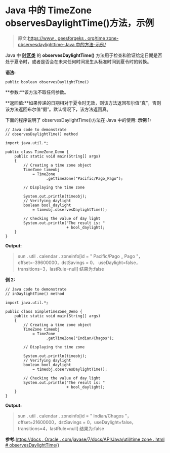 # Java 中的 TimeZone observesDaylightTime()方法，示例

> 原文:[https://www . geesforgeks . org/time zone-observesdaylighttime-Java 中的方法-示例/](https://www.geeksforgeeks.org/timezone-observesdaylighttime-method-in-java-with-examples/)

Java 中 **[时区类](https://www.geeksforgeeks.org/java-util-timezone-class-set-1/)** 的 **observesDaylightTime()** 方法用于检查和验证给定日期是否处于夏令时，或者是否会在未来任何时间发生从标准时间到夏令时的转换。

**语法:**

```
public boolean observesDaylightTime()
```

**参数:**该方法不取任何参数。

**返回值:**如果传递的日期相对于夏令时无效，则该方法返回布尔值“真”，否则该方法返回布尔值“假”。默认情况下，该方法返回真。

下面的程序说明了 observesDaylightTime()方法在 Java 中的使用:
**示例 1:**

```
// Java code to demonstrate
// observesDaylightTime() method

import java.util.*;

public class TimeZone_Demo {
    public static void main(String[] args)
    {
        // Creating a time zone object
        TimeZone timeobj
            = TimeZone
                  .getTimeZone("Pacific/Pago_Pago");

        // Displaying the time zone

        System.out.println(timeobj);
        // Verifying daylight
        boolean bool_daylight
            = timeobj.observesDaylightTime();

        // Checking the value of day light
        System.out.println("The result is: "
                           + bool_daylight);
    }
}
```

**Output:**

> sun . util . calendar . zoneinfo[id = " Pacific/Pago _ Pago "，offset=-39600000，dstSavings = 0，
> useDaylight=false，transitions=3，lastRule=null]
> 结果为:false

**例 2:**

```
// Java code to demonstrate
// inDaylightTime() method

import java.util.*;

public class SimpleTimeZone_Demo {
    public static void main(String[] args)
    {
        // Creating a time zone object
        TimeZone timeobj
            = TimeZone
                  .getTimeZone("Indian/Chagos");

        // Displaying the time zone

        System.out.println(timeobj);
        // Verifying daylight
        boolean bool_daylight
            = timeobj.observesDaylightTime();

        // Checking the value of day light
        System.out.println("The result is: "
                           + bool_daylight);
    }
}
```

**Output:**

> sun . util . calendar . zoneinfo[id = " Indian/Chagos "，offset=21600000，dstSavings = 0，useDaylight=false，transitions=4，lastRule=null]
> 结果为:false

**参考:**[https://docs . Oracle . com/javase/7/docs/API/Java/util/time zone . html # observesDaylightTime()](https://docs.oracle.com/javase/7/docs/api/java/util/TimeZone.html#observesDaylightTime())